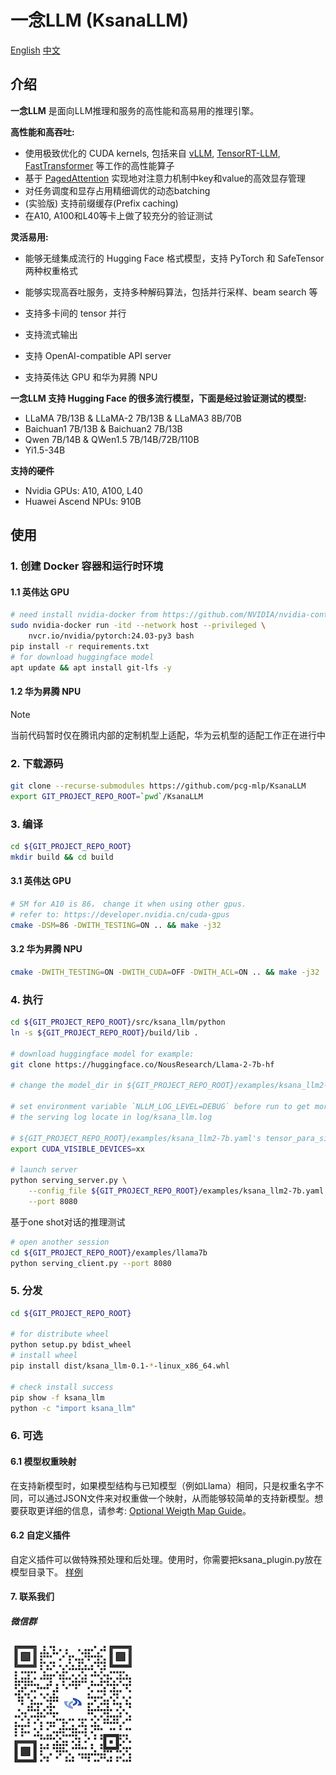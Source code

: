 # 一念LLM (KsanaLLM)

[English](README.md) [中文](README_cn.md)

## 介绍

**一念LLM** 是面向LLM推理和服务的高性能和高易用的推理引擎。

**高性能和高吞吐:**

- 使用极致优化的 CUDA kernels, 包括来自 [vLLM](https://github.com/vllm-project/vllm), [TensorRT-LLM](https://github.com/NVIDIA/TensorRT-LLM), [FastTransformer](https://github.com/NVIDIA/FasterTransformer) 等工作的高性能算子
- 基于 [PagedAttention](https://arxiv.org/abs/2309.06180) 实现地对注意力机制中key和value的高效显存管理
- 对任务调度和显存占用精细调优的动态batching
- (实验版) 支持前缀缓存(Prefix caching)
- 在A10, A100和L40等卡上做了较充分的验证测试

**灵活易用:**

- 能够无缝集成流行的 Hugging Face 格式模型，支持 PyTorch 和 SafeTensor 两种权重格式

- 能够实现高吞吐服务，支持多种解码算法，包括并行采样、beam search 等

- 支持多卡间的 tensor 并行 

- 支持流式输出

- 支持 OpenAI-compatible API server

- 支持英伟达 GPU 和华为昇腾 NPU


**一念LLM 支持 Hugging Face 的很多流行模型，下面是经过验证测试的模型:**

- LLaMA 7B/13B & LLaMA-2 7B/13B & LLaMA3 8B/70B
- Baichuan1 7B/13B & Baichuan2 7B/13B
- Qwen 7B/14B & QWen1.5 7B/14B/72B/110B
- Yi1.5-34B

**支持的硬件**

 - Nvidia GPUs: A10, A100, L40
 - Huawei Ascend NPUs: 910B

## 使用

### 1. 创建 Docker 容器和运行时环境

#### 1.1 英伟达 GPU

```bash
# need install nvidia-docker from https://github.com/NVIDIA/nvidia-container-toolkit
sudo nvidia-docker run -itd --network host --privileged \
    nvcr.io/nvidia/pytorch:24.03-py3 bash
pip install -r requirements.txt
# for download huggingface model
apt update && apt install git-lfs -y
```

#### 1.2 华为昇腾 NPU

> [!NOTE]  
> 当前代码暂时仅在腾讯内部的定制机型上适配，华为云机型的适配工作正在进行中

### 2. 下载源码

```bash
git clone --recurse-submodules https://github.com/pcg-mlp/KsanaLLM
export GIT_PROJECT_REPO_ROOT=`pwd`/KsanaLLM
```

### 3. 编译

```bash
cd ${GIT_PROJECT_REPO_ROOT}
mkdir build && cd build
```

#### 3.1 英伟达 GPU

```bash
# SM for A10 is 86， change it when using other gpus.
# refer to: https://developer.nvidia.cn/cuda-gpus
cmake -DSM=86 -DWITH_TESTING=ON .. && make -j32
```

#### 3.2 华为昇腾 NPU

```bash
cmake -DWITH_TESTING=ON -DWITH_CUDA=OFF -DWITH_ACL=ON .. && make -j32
```

### 4. 执行

```bash
cd ${GIT_PROJECT_REPO_ROOT}/src/ksana_llm/python
ln -s ${GIT_PROJECT_REPO_ROOT}/build/lib .

# download huggingface model for example:
git clone https://huggingface.co/NousResearch/Llama-2-7b-hf

# change the model_dir in ${GIT_PROJECT_REPO_ROOT}/examples/ksana_llm2-7b.yaml if needed

# set environment variable `NLLM_LOG_LEVEL=DEBUG` before run to get more log info
# the serving log locate in log/ksana_llm.log

# ${GIT_PROJECT_REPO_ROOT}/examples/ksana_llm2-7b.yaml's tensor_para_size equal the GPUs/NPUs number
export CUDA_VISIBLE_DEVICES=xx

# launch server
python serving_server.py \
    --config_file ${GIT_PROJECT_REPO_ROOT}/examples/ksana_llm2-7b.yaml \
    --port 8080
```

基于one shot对话的推理测试 

```bash
# open another session
cd ${GIT_PROJECT_REPO_ROOT}/examples/llama7b
python serving_client.py --port 8080
```

### 5. 分发

```bash
cd ${GIT_PROJECT_REPO_ROOT}

# for distribute wheel
python setup.py bdist_wheel
# install wheel
pip install dist/ksana_llm-0.1-*-linux_x86_64.whl

# check install success
pip show -f ksana_llm
python -c "import ksana_llm"
```

### 6. 可选

#### 6.1 模型权重映射

在支持新模型时，如果模型结构与已知模型（例如Llama）相同，只是权重名字不同，可以通过JSON文件来对权重做一个映射，从而能够较简单的支持新模型。想要获取更详细的信息，请参考: [Optional Weigth Map Guide](src/ksana_llm/python/weight_map/README.md)。

#### 6.2 自定义插件

自定义插件可以做特殊预处理和后处理。使用时，你需要把ksana_plugin.py放在模型目录下。
[样例](examples/qwenvl/ksana_plugin.py)

#### 7. 联系我们
##### 微信群
<img src=doc/img/webchat-github.jpg width="200px">
